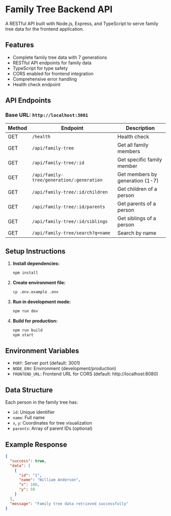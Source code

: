 # Family Tree Backend API

A RESTful API built with Node.js, Express, and TypeScript to serve family tree data for the frontend application.

## Features

- Complete family tree data with 7 generations
- RESTful API endpoints for family data
- TypeScript for type safety
- CORS enabled for frontend integration
- Comprehensive error handling
- Health check endpoint

## API Endpoints

### Base URL: `http://localhost:3001`

| Method | Endpoint | Description |
|--------|----------|-------------|
| GET | `/health` | Health check |
| GET | `/api/family-tree` | Get all family members |
| GET | `/api/family-tree/:id` | Get specific family member |
| GET | `/api/family-tree/generation/:generation` | Get members by generation (1-7) |
| GET | `/api/family-tree/:id/children` | Get children of a person |
| GET | `/api/family-tree/:id/parents` | Get parents of a person |
| GET | `/api/family-tree/:id/siblings` | Get siblings of a person |
| GET | `/api/family-tree/search?q=name` | Search by name |

## Setup Instructions

1. **Install dependencies:**
   ```bash
   npm install
   ```

2. **Create environment file:**
   ```bash
   cp .env.example .env
   ```

3. **Run in development mode:**
   ```bash
   npm run dev
   ```

4. **Build for production:**
   ```bash
   npm run build
   npm start
   ```

## Environment Variables

- `PORT`: Server port (default: 3001)
- `NODE_ENV`: Environment (development/production)
- `FRONTEND_URL`: Frontend URL for CORS (default: http://localhost:8080)

## Data Structure

Each person in the family tree has:
- `id`: Unique identifier
- `name`: Full name
- `x`, `y`: Coordinates for tree visualization
- `parents`: Array of parent IDs (optional)

## Example Response

```json
{
  "success": true,
  "data": [
    {
      "id": "1",
      "name": "William Anderson",
      "x": 100,
      "y": 50
    }
  ],
  "message": "Family tree data retrieved successfully"
}
```

